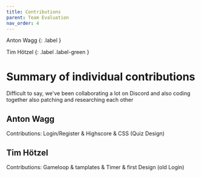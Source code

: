 ```yaml
---
title: Contributions
parent: Team Evaluation
nav_order: 4
---
```


Anton Wagg
{: .label }

Tim Hötzel 
{: .label .label-green }

# Summary of individual contributions

Difficult to say, we've been collaborating a lot on Discord and also coding together also patching and researching each other

## Anton Wagg

Contributions: Login/Register & Highscore & CSS (Quiz Design)


## Tim Hötzel

Contributions: Gameloop & tamplates & Timer & first Design (old Login)
